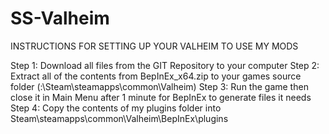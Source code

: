 # SS-Valheim
INSTRUCTIONS FOR SETTING UP YOUR VALHEIM TO USE MY MODS

Step 1: Download all files from the GIT Repository to your computer
Step 2: Extract all of the contents from BepInEx_x64.zip to your games source folder (:\Steam\steamapps\common\Valheim)
Step 3: Run the game then close it in Main Menu after 1 minute for BepInEx to generate files it needs
Step 4: Copy the contents of my plugins folder into Steam\steamapps\common\Valheim\BepInEx\plugins
